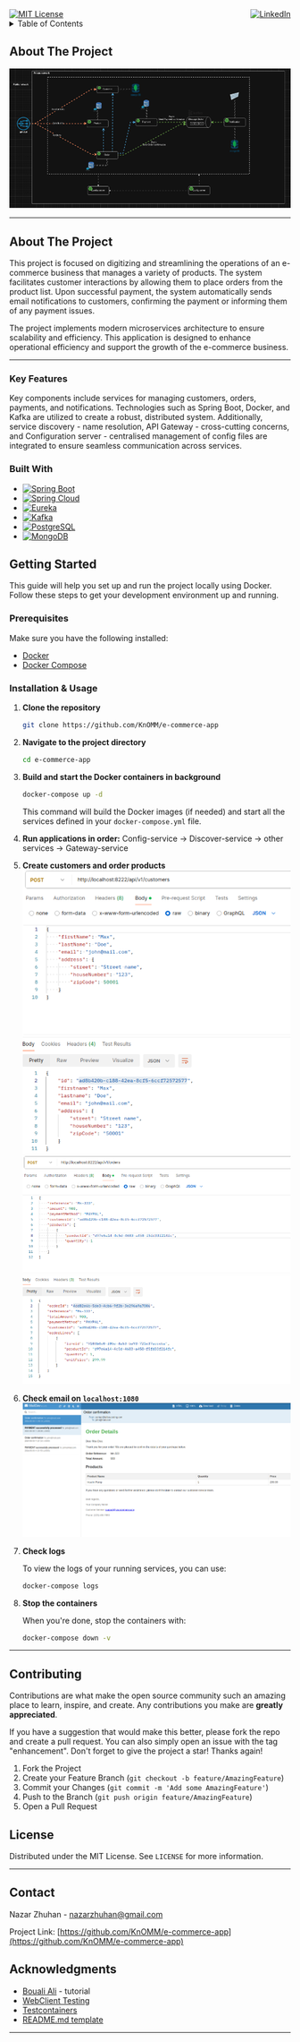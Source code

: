 <div style="display: flex; justify-content: space-between; align-items: center;">
  <div>
    <a href="./LICENSE">
      <img src="https://img.shields.io/badge/License-MIT-blue.svg" alt="MIT License">
    </a>
  </div>
  <div>
    <a href="https://www.linkedin.com/in/nazar-zhuhan">
      <img src="https://img.shields.io/badge/LinkedIn-Profile-blue?logo=linkedin" alt="LinkedIn">
    </a>
  </div>
</div>

[linkedin-shield]: https://img.shields.io/badge/LinkedIn-Profile-blue?logo=linkedin

<!-- TABLE OF CONTENTS -->
<details>
  <summary>Table of Contents</summary>
  <ol>
    <li>
      <a href="#about-the-project">About The Project</a>
      <ul>
        <li><a href="#built-with">Built With</a></li>
      </ul>
    </li>
    <li>
      <a href="#getting-started">Getting Started</a>
      <ul>
        <li><a href="#prerequisites">Prerequisites</a></li>
        <li><a href="#installation">Installation</a></li>
      </ul>
    </li>
    <li><a href="#usage">Usage</a></li>
    <li><a href="#roadmap">Roadmap</a></li>
    <li><a href="#contributing">Contributing</a></li>
    <li><a href="#license">License</a></li>
    <li><a href="#contact">Contact</a></li>
    <li><a href="#acknowledgments">Acknowledgments</a></li>
  </ol>
</details>



<!-- ABOUT THE PROJECT -->
## About The Project

![img_1.png](screenshots/img_1.png)



[//]: # ([![Product Name Screen Shot]&#40;./screenshots/img.png&#41;]&#40;./screenshots/img.png&#41;)

---


## About The Project

This project is focused on digitizing and streamlining the operations of an e-commerce business that manages a variety of products. The system facilitates customer interactions by allowing them to place orders from the product list. Upon successful payment, the system automatically sends email notifications to customers, confirming the payment or informing them of any payment issues.

The project implements modern microservices architecture to ensure scalability and efficiency.  This application is designed to enhance operational efficiency and support the growth of the e-commerce business.

---

### Key Features
Key components include services for managing customers, orders, payments, and notifications. Technologies such as Spring Boot, Docker, and Kafka are utilized to create a robust, distributed system. Additionally, service discovery - name resolution, API Gateway - cross-cutting concerns, and Configuration server - centralised management of config files are integrated to ensure seamless communication across services.

### Built With

* [![Spring Boot][Spring-Boot]][Spring-Boot-url]
* [![Spring Cloud][Spring-Cloud]][Spring-Cloud-url]
* [![Eureka][Eureka]][Eureka-url]
* [![Kafka][Kafka]][Kafka-url]
* [![PostgreSQL][PostgreSQL]][PostgreSQL-url]
* [![MongoDB][MongoDB]][MongoDB-url]

[Spring-Boot]: https://img.shields.io/badge/Spring%20Boot-3.3.2-green
[Spring-Boot-url]: https://spring.io/projects/spring-boot

[Spring-Security]: https://img.shields.io/badge/Spring%20Security-6.3.1-blue
[Spring-Security-url]: https://spring.io/projects/spring-security

[Spring-Cloud]: https://img.shields.io/badge/Spring%20Cloud-4.1.5-blue
[Spring-Cloud-url]: https://spring.io/projects/spring-cloud

[Eureka]: https://img.shields.io/badge/Eureka-4.1.3-orange
[Eureka-url]: https://spring.io/projects/spring-cloud-netflix

[Kafka]: https://img.shields.io/badge/Kafka-3.2.2-yellow
[Kafka-url]: https://kafka.apache.org/

[MySQL]: https://img.shields.io/badge/MySQL-8.3.0-blue
[MySQL-url]: https://www.mysql.com/

[PostgreSQL]: https://img.shields.io/badge/PostgreSQL-gray
[PostgreSQL-url]: https://www.postgresql.org/

[MongoDB]: https://img.shields.io/badge/MongoDB-4.4.6-green
[MongoDB-url]: https://www.mongodb.com/

[Loki]: https://img.shields.io/badge/Loki-main-blue
[Loki-url]: https://grafana.com/oss/loki/

[Grafana]: https://img.shields.io/badge/Grafana-main-blue
[Grafana-url]: https://grafana.com/

[Prometheus]: https://img.shields.io/badge/Prometheus-2.43.1-blue
[Prometheus-url]: https://prometheus.io/

[Tempo]: https://img.shields.io/badge/Tempo-2.2.2-blue
[Tempo-url]: https://grafana.com/oss/tempo/

[Resilience4j]: https://img.shields.io/badge/Resilience4j-3.1.2-yellow
[Resilience4j-url]: https://resilience4j.readme.io/


## Getting Started

This guide will help you set up and run the project locally using Docker. Follow these steps to get your development environment up and running.

### Prerequisites

Make sure you have the following installed:

* [Docker](https://www.docker.com/get-started)
* [Docker Compose](https://docs.docker.com/compose/install/)

### Installation & Usage

1. **Clone the repository**

   ```sh
   git clone https://github.com/KnOMM/e-commerce-app
   ```

2. **Navigate to the project directory**

   ```sh
   cd e-commerce-app
   ```

3. **Build and start the Docker containers in background**

   ```sh
   docker-compose up -d
   ```

   This command will build the Docker images (if needed) and start all the services defined in your `docker-compose.yml` file.

4. **Run applications in order:**
    Config-service -> Discover-service -> other services -> Gateway-service
5. **Create customers and order products**
![img_2.png](screenshots/img_2.png)
![img.png](screenshots/img.png)

6. **Check email on `localhost:1080`**
![img_3.png](screenshots/img_3.png)
7. **Check logs**

   To view the logs of your running services, you can use:

   ```sh
   docker-compose logs
   ```
8. **Stop the containers**

   When you're done, stop the containers with:

   ```sh
   docker-compose down -v
   ```

---

<!-- CONTRIBUTING -->
## Contributing

Contributions are what make the open source community such an amazing place to learn, inspire, and create. Any contributions you make are **greatly appreciated**.

If you have a suggestion that would make this better, please fork the repo and create a pull request. You can also simply open an issue with the tag "enhancement".
Don't forget to give the project a star! Thanks again!

1. Fork the Project
2. Create your Feature Branch (`git checkout -b feature/AmazingFeature`)
3. Commit your Changes (`git commit -m 'Add some AmazingFeature'`)
4. Push to the Branch (`git push origin feature/AmazingFeature`)
5. Open a Pull Request


<!-- LICENSE -->
## License

Distributed under the MIT License. See `LICENSE` for more information.


---

<!-- CONTACT -->
## Contact

Nazar Zhuhan - nazarzhuhan@gmail.com

Project Link: [https://github.com/KnOMM/e-commerce-app](https://github.com/KnOMM/e-commerce-app)




<!-- ACKNOWLEDGMENTS -->
## Acknowledgments

* [Bouali Ali](https://www.youtube.com/watch?v=jdeSV0GRvwI) - tutorial
* [WebClient Testing](https://www.youtube.com/watch?v=0jyKgEz0Yn8)
* [Testcontainers](https://www.youtube.com/watch?v=erp-7MCK5BU)
* [README.md template](https://github.com/othneildrew/Best-README-Template/blob/main/BLANK_README.md)

---



[contributors-shield]: https://img.shields.io/github/contributors/github_username/repo_name.svg?style=for-the-badge
[contributors-url]: https://github.com/github_username/repo_name/graphs/contributors
[forks-shield]: https://img.shields.io/github/forks/github_username/repo_name.svg?style=for-the-badge
[forks-url]: https://github.com/github_username/repo_name/network/members
[stars-shield]: https://img.shields.io/github/stars/github_username/repo_name.svg?style=for-the-badge
[stars-url]: https://github.com/github_username/repo_name/stargazers
[issues-shield]: https://img.shields.io/github/issues/github_username/repo_name.svg?style=for-the-badge
[issues-url]: https://github.com/github_username/repo_name/issues
[license-shield]: https://img.shields.io/github/license/github_username/repo_name.svg?style=for-the-badge
[license-url]: https://github.com/github_username/repo_name/blob/master/LICENSE.txt
[linkedin-shield]: https://img.shields.io/badge/-LinkedIn-black.svg?style=for-the-badge&logo=linkedin&colorB=555
[linkedin-url]: https://linkedin.com/in/linkedin_username
[product-screenshot]: images/screenshot.png
[Next.js]: https://img.shields.io/badge/next.js-000000?style=for-the-badge&logo=nextdotjs&logoColor=white
[Next-url]: https://nextjs.org/
[React.js]: https://img.shields.io/badge/React-20232A?style=for-the-badge&logo=react&logoColor=61DAFB
[React-url]: https://reactjs.org/
[Vue.js]: https://img.shields.io/badge/Vue.js-35495E?style=for-the-badge&logo=vuedotjs&logoColor=4FC08D
[Vue-url]: https://vuejs.org/
[Angular.io]: https://img.shields.io/badge/Angular-DD0031?style=for-the-badge&logo=angular&logoColor=white
[Angular-url]: https://angular.io/
[Svelte.dev]: https://img.shields.io/badge/Svelte-4A4A55?style=for-the-badge&logo=svelte&logoColor=FF3E00
[Svelte-url]: https://svelte.dev/
[Laravel.com]: https://img.shields.io/badge/Laravel-FF2D20?style=for-the-badge&logo=laravel&logoColor=white
[Laravel-url]: https://laravel.com
[Bootstrap.com]: https://img.shields.io/badge/Bootstrap-563D7C?style=for-the-badge&logo=bootstrap&logoColor=white
[Bootstrap-url]: https://getbootstrap.com
[JQuery.com]: https://img.shields.io/badge/jQuery-0769AD?style=for-the-badge&logo=jquery&logoColor=white
[JQuery-url]: https://jquery.com 